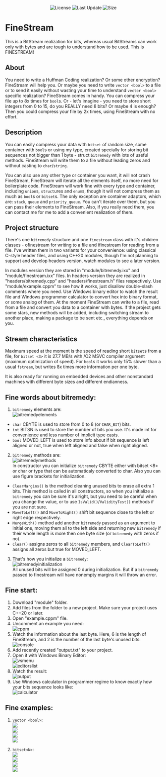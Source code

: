 <p align="center">
   <img src="https://img.shields.io/badge/License-MIT-green" alt="License">
   <img src="https://img.shields.io/github/last-commit/redmms/FineStream" alt="Last Update">
   <img src="https://img.shields.io/github/languages/code-size/redmms/FineStream" alt="Size">

</p>

# FineStream

This is a BitStream realization for bits, whereas usual BitStreams can work only with bytes and are tough to understand how to be used.
This is FINESTREAM!

## About

You need to write a Huffman Coding realization? Or some other encryption? FineStream will help you. Or maybe you need to write ``vector <bool>`` to a file or to send it easily without wasting your time to understand ``vector <bool>`` specific realization? FineStream comes in handy. You can compress your file up to 8x times for ``bool``s. Or - let's imagine - you need to store short integers from 0 to 15, do you REALLY need 8 bits? Or maybe 4 is enough? Then you could compress your file by 2x times, using FineStream with no effort.

## Description

You can easily compress your data with ``bitset`` of random size, some container with ``bool``s or using my type, created specially for storing bit sequences not bigger than 1 byte - struct ``bitremedy`` with lots of useful methods. FineStream will write them to a file without leading zeros and without casting to ``char``/``string``.

You can also use any other type or container you want, it will not crash FineStream, FineStream will iterate all the elements itself, no more need for boilerplate code. FineStream will work fine with every type and container, including ``union``s, ``struct``ures and ``enum``s, though it will not compress them as much as ``bool``s or ``bitset``s. The only exception are container adaptors, which are: ``stack``, ``queue`` and ``priority_queue``. You can't iterate over them, but you can pass their elements to FineStream. Also, if you really need them, you can contact me for me to add a convenient realization of them.

## Project structure

There's one ``bitremedy`` structure and one ``finestream`` class with it's children classes - ofinestream for writing to a file and ifinestream for reading from a file. I've written them in two variants for your convenience: using classical C-style header files, and using C++20 modules, though I'm not planning to support and develop headers version, watch modules to see a later version. 

In modules version they are stored in "module/bitremedy.ixx" and "module/finestream.ixx" files.
In headers version they are realized in "headers/bitremedy.cpp" and "headers/finestream.h" files respectively. 
Use "module/example.cppm" to see how it works, just disallow double-slash comments where you need. 
Use Windows binary editor to watch the result file and Windows programmer calculator to convert hex into binary format, or some analog of them. At the moment FineStream can write to a file, read from a file and convert you data to a container with bytes.
If the project gets some stars, new methods will be added, including switching stream to another place, making a package to be sent etc., everything depends on you.

## Stream characteristics

Maximum speed at the moment is the speed of reading short ``bitset``s from a file, for ``bitset <3>`` it is 27.7 MB/s with /O2 MSVC compiler argument (maximum optimization of speed). For ``bool``s it works only 15% slower than a usual ``fstream``, but writes 8x times more information per one byte.

It is also ready for running on embedded devices and other nonstandard machines with different byte sizes and different endianness.

## Fine words about bitremedy:
1) ``bitremedy`` elements are:  
![bitremedyelements](/pictures/00about_bitremedy/0.jpg)  
- ``char`` CBYTE is used to store from 0 to 8 (or ``CHAR_BIT``) bits.  
- ``int`` BITSN is used to store the number of bits you use. It's made int for convenience and less number of implicit type casts.  
- ``bool`` MOVED_LEFT is used to store info about if bit sequence is left aligned or not, true when left aligned and false when right aligned.  
2) ``bitremedy`` methods are:  
![bitremedymethods](/pictures/00about_bitremedy/1.jpg)  
In constructor you can initialize ``bitremedy`` CBYTE either with bitset <8> or char or type that can be automaticaly converted to char. Also you can use figure brackets for initialization.  
- ``ClearMargins()`` is the method cleaning unused bits to erase all extra 1 bits. This method is called in all constructors, so when you initialize a ``bitremedy`` you can be sure it's alright, but you need to be careful when you change the value, or to use ``IsValid()``/``ValidityTest()`` methods if you are not sure.  
- ``MoveToLeft()`` and ``MoveToRight()`` shift bit sequence close to the left or right edge respectively.  
- ``MergeWith()`` method add another ``bitremedy`` passed as an argument to initial one, moving them all to the left side and returning new ``bitremedy`` if their whole length is more then one byte size (or ``bitremedy`` with zeros if no).  
- ``Clear()`` assigns zeros to all ``bitremedy`` members, and ``ClearToLeft()`` assigns all zeros but true for MOVED_LEFT.  
3) That's how you initialize a ``bitremedy``:  
![bitremedyinitialization](/pictures/00about_bitremedy/2.jpg)  
All unused bits will be assigned 0 during initialization. But if a ``bitremedy`` passed to finestream will have nonempty margins it will throw an error.  
  
  
## Fine start:
1) Download "module" folder.  
2) Add files from the folder to a new project. Make sure your project uses C++20 or later.  
3) Open "example.cppm" file.  
4) Uncomment an example you need:  
![cppm](/pictures/0bitremedy/0.jpg)  
5) Watch the information about the last byte. Here, 6 is the length of FineStream, and 2 is the number of the last byte's unused bits:  
![console](/pictures/0bitremedy/1.jpg)  
6) Add recently created "output.txt" to your project.  
7) Open it with Windows Binary Editor:  
![vsmenu](/pictures/0bitremedy/2.jpg)  
![editorslist](/pictures/0bitremedy/3.jpg)  
8) Watch the result:  
![output](/pictures/0bitremedy/4.jpg)  
9) Use Windows calculator in programmer regime to know exactly how your bits sequence looks like:  
![calculator](/pictures/0bitremedy/5.jpg)  


  
## Fine examples: 
1) ``vector <bool>``:  
![](/pictures/1vector_bool/0.jpg)  
![](/pictures/1vector_bool/1.jpg)  
![](/pictures/1vector_bool/2.jpg)  
![](/pictures/1vector_bool/3.jpg)  
  
  
  
2) ``bitset<N>``:  
![](/pictures/2bitset/0.jpg)  
![](/pictures/2bitset/1.jpg)  
![](/pictures/2bitset/2.jpg)  
![](/pictures/2bitset/3.jpg)  
